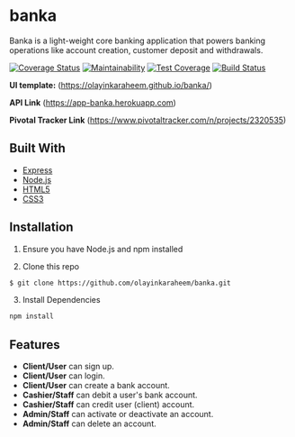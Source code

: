 # banka

Banka is a light-weight core banking application that powers banking operations like account creation, customer deposit and withdrawals.

[![Coverage Status](https://coveralls.io/repos/github/olayinkaraheem/banka/badge.svg?branch=develop)](https://coveralls.io/github/olayinkaraheem/banka?branch=develop) [![Maintainability](https://api.codeclimate.com/v1/badges/8839f1b0d014ba8c6bd8/maintainability)](https://codeclimate.com/github/olayinkaraheem/banka/maintainability) [![Test Coverage](https://api.codeclimate.com/v1/badges/8839f1b0d014ba8c6bd8/test_coverage)](https://codeclimate.com/github/olayinkaraheem/banka/test_coverage) [![Build Status](https://travis-ci.org/olayinkaraheem/banka.svg?branch=develop)](https://travis-ci.org/olayinkaraheem/banka)

**UI template:** (https://olayinkaraheem.github.io/banka/)

**API Link** (https://app-banka.herokuapp.com)

**Pivotal Tracker Link** (https://www.pivotaltracker.com/n/projects/2320535)

## Built With

- [Express](https://expressjs.com)
- [Node.js](https://nodejs.org/en/)
- [HTML5]()
- [CSS3]()

## Installation

1. Ensure you have Node.js and npm installed

2. Clone this repo

```bash
$ git clone https://github.com/olayinkaraheem/banka.git
```

3. Install Dependencies

```bash
npm install
```

## Features

- **Client/User** can sign up.
- **Client/User** can login.
- **Client/User** can create a bank account.
- **Cashier/Staff** can debit a user's bank account.
- **Cashier/Staff** can credit user (client) account.
- **Admin/Staff** can activate or deactivate an account.
- **Admin/Staff** can delete an account.
